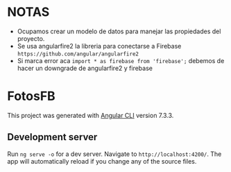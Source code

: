 # NOTAS

- Ocupamos crear un modelo de datos para manejar las propiedades del proyecto.
- Se usa angularfire2 la libreria para conectarse a Firebase `https://github.com/angular/angularfire2`
- Si marca error aca `import * as firebase from 'firebase';` debemos de hacer un downgrade de angularfire2 y firebase

# FotosFB

This project was generated with [Angular CLI](https://github.com/angular/angular-cli) version 7.3.3.

## Development server

Run `ng serve -o` for a dev server. Navigate to `http://localhost:4200/`. The app will automatically reload if you change any of the source files.
